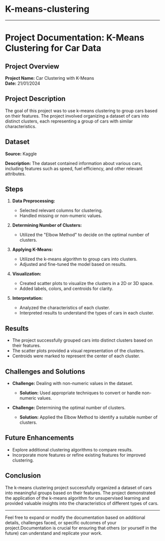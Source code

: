 # K-means-clustering

---

# Project Documentation: K-Means Clustering for Car Data

## Project Overview

**Project Name:** Car Clustering with K-Means  
**Date:** 21/01/2024

## Project Description

The goal of this project was to use k-means clustering to group cars based on their features. The project involved organizing a dataset of cars into distinct clusters, each representing a group of cars with similar characteristics.

## Dataset

**Source:** Kaggle

**Description:** The dataset contained information about various cars, including features such as speed, fuel efficiency, and other relevant attributes.

## Steps

1. **Data Preprocessing:**
   - Selected relevant columns for clustering.
   - Handled missing or non-numeric values.

2. **Determining Number of Clusters:**
   - Utilized the "Elbow Method" to decide on the optimal number of clusters.

3. **Applying K-Means:**
   - Utilized the k-means algorithm to group cars into clusters.
   - Adjusted and fine-tuned the model based on results.

4. **Visualization:**
   - Created scatter plots to visualize the clusters in a 2D or 3D space.
   - Added labels, colors, and centroids for clarity.

5. **Interpretation:**
   - Analyzed the characteristics of each cluster.
   - Interpreted results to understand the types of cars in each cluster.



## Results

- The project successfully grouped cars into distinct clusters based on their features.
- The scatter plots provided a visual representation of the clusters.
- Centroids were marked to represent the center of each cluster.

## Challenges and Solutions

- **Challenge:** Dealing with non-numeric values in the dataset.
  - **Solution:** Used appropriate techniques to convert or handle non-numeric values.

- **Challenge:** Determining the optimal number of clusters.
  - **Solution:** Applied the Elbow Method to identify a suitable number of clusters.

## Future Enhancements

- Explore additional clustering algorithms to compare results.
- Incorporate more features or refine existing features for improved clustering.

## Conclusion

The k-means clustering project successfully organized a dataset of cars into meaningful groups based on their features. The project demonstrated the application of the k-means algorithm for unsupervised learning and provided valuable insights into the characteristics of different types of cars.

---

Feel free to expand or modify the documentation based on additional details, challenges faced, or specific outcomes of your project.Documentation is crucial for ensuring that others (or yourself in the future) can understand and replicate your work.
